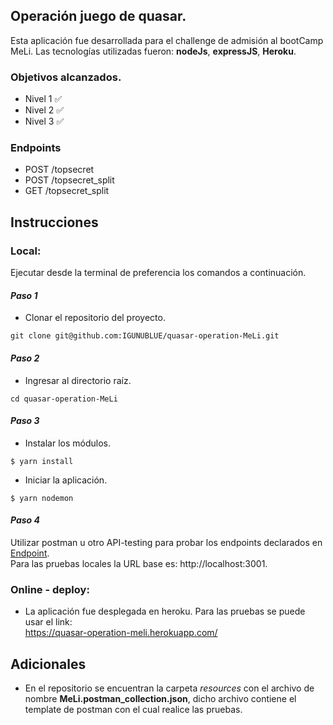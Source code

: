 ## Operación juego de quasar.
Esta aplicación fue desarrollada para el challenge de admisión al bootCamp MeLi.
Las tecnologías utilizadas fueron: **nodeJs**, **expressJS**, **Heroku**.

### Objetivos alcanzados.
- Nivel 1 ✅
- Nivel 2 ✅
- Nivel 3 ✅

### Endpoints
- POST /topsecret
- POST /topsecret_split
- GET /topsecret_split

## Instrucciones
### Local:
Ejecutar desde la terminal de preferencia los comandos a continuación.

#### _Paso 1_
- Clonar el repositorio del proyecto.
```termina
git clone git@github.com:IGUNUBLUE/quasar-operation-MeLi.git
```

#### _Paso 2_
- Ingresar al directorio raíz.
```termina
cd quasar-operation-MeLi
```

#### _Paso 3_
- Instalar los módulos.
```terminal
$ yarn install
```
- Iniciar la aplicación.
```terminal
$ yarn nodemon
```

#### _Paso 4_
Utilizar postman u otro API-testing para probar los endpoints declarados en [Endpoint](https://github.com/IGUNUBLUE/quasar-operation-MeLi#endpoints).</br>
Para las pruebas locales la URL base es: http://localhost:3001.

### Online - deploy:
- La aplicación fue desplegada en heroku. Para las pruebas se puede usar el link:</br>
https://quasar-operation-meli.herokuapp.com/

## Adicionales
- En el repositorio se encuentran la carpeta *resources* con el archivo de nombre **MeLi.postman_collection.json**, dicho archivo contiene el template de postman con el cual realice las pruebas.
